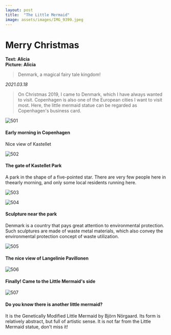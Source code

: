 ```yaml
---
layout: post
title:  "The Little Mermaid"
image: assets/images/IMG_9399.jpeg
---
```


# Merry Christmas
**Text: Alicia**  
**Picture: Alicia**  

> Denmark, a magical fairy tale kingdom!

_2021.03.18_
> On Christmas 2019, I came to Denmark, which I have always wanted to visit.
Copenhagen is also one of the European cities I want to visit most. Here, the little mermaid statue can be regarded as Copenhagen's business card.

![501](../assets/images/IMG_9364.jpeg)

#### Early morning in Copenhagen
Nice view of Kastellet

![502](../assets/images/IMG_9365.jpeg)

#### The gate of Kastellet Park
A park in the shape of a five-pointed star. There are very few people here in theearly morning, and only some local residents running here.

![503](../assets/images/IMG_9386.jpeg)

![504](../assets/images/IMG_9387.jpeg)

#### Sculpture near the park
Denmark is a country that pays great attention to environmental protection. Such sculptures are made of waste metal materials, which also convey the environmental protection concept of waste utilization.

![505](../assets/images/IMG_9388.jpeg)

#### The nice view of Langelinie Pavillonen

![506](../assets/images/IMG_9401.jpeg)

#### Finally! Came to the Little Mermaid's side

![507](../assets/images/IMG_9408.jpeg)

#### Do you know there is another little mermaid?
It is the Genetically Modified Little Mermaid by Björn Nörgaard. Its form is relatively abstract, but full of artistic sense. It is not far from the Little Mermaid statue, don't miss it!










